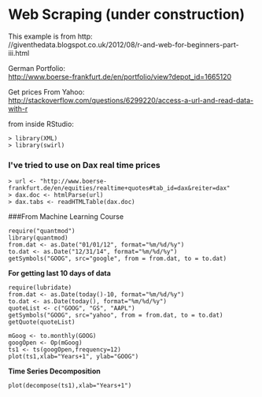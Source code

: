 # Web Scraping (under construction)

This example is from http:  
//giventhedata.blogspot.co.uk/2012/08/r-and-web-for-beginners-part-iii.html

German Portfolio:  
http://www.boerse-frankfurt.de/en/portfolio/view?depot_id=1665120

Get prices From Yahoo:  
http://stackoverflow.com/questions/6299220/access-a-url-and-read-data-with-r

from inside RStudio:
```{R}
> library(XML)
> library(swirl)
```

### I've tried to use on Dax real time prices
```{R}
> url <- "http://www.boerse-frankfurt.de/en/equities/realtime+quotes#tab_id=dax&reiter=dax"
> dax.doc <- htmlParse(url)
> dax.tabs <- readHTMLTable(dax.doc)
```
###From Machine Learning Course
```{R}
require("quantmod")
library(quantmod)
from.dat <- as.Date("01/01/12", format="%m/%d/%y")
to.dat <- as.Date("12/31/14", format="%m/%d/%y")
getSymbols("GOOG", src="google", from = from.dat, to = to.dat)
```

**For getting last 10 days of data**
```{R}
require(lubridate)
from.dat <- as.Date(today()-10, format="%m/%d/%y")
to.dat <- as.Date(today(), format="%m/%d/%y")
quoteList <- c("GOOG", "GS", "AAPL")
getSymbols("GOOG", src="yahoo", from = from.dat, to = to.dat)
getQuote(quoteList)
```

```{R}
mGoog <- to.monthly(GOOG)
googOpen <- Op(mGoog)
ts1 <- ts(googOpen,frequency=12)
plot(ts1,xlab="Years+1", ylab="GOOG")
```
**Time Series Decomposition**
```{R}
plot(decompose(ts1),xlab="Years+1")
```
